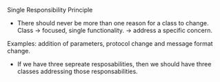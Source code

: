 Single Responsibility Principle

- There should never be more than one reason for a class to change.
Class -> focused, single functionality.
      -> address a specific concern.

Examples: addition of parameters, protocol change and message format change.

- If we have three sepreate resposabilities, then we should have three classes addressing those responsabilities.
